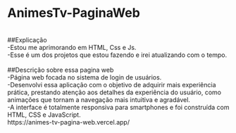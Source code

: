# AnimesTv-PaginaWeb
<br>
##Explicação <br>
-Estou me aprimorando em HTML, Css e Js. <br>
-Esse é um dos projetos que estou fazendo e irei atualizando com o tempo. <br>
<br>
##Descrição sobre essa pagina web <br>
-Página web focada no sistema de login de usuários.<br>
-Desenvolvi essa aplicação com o objetivo de adquirir mais experiência prática, prestando atenção aos detalhes da experiência do usuário, como animações que tornam a navegação mais intuitiva e agradável. <br>
-A interface é totalmente responsiva para smartphones e foi construída com HTML, CSS e JavaScript.<br>
     https://animes-tv-pagina-web.vercel.app/

